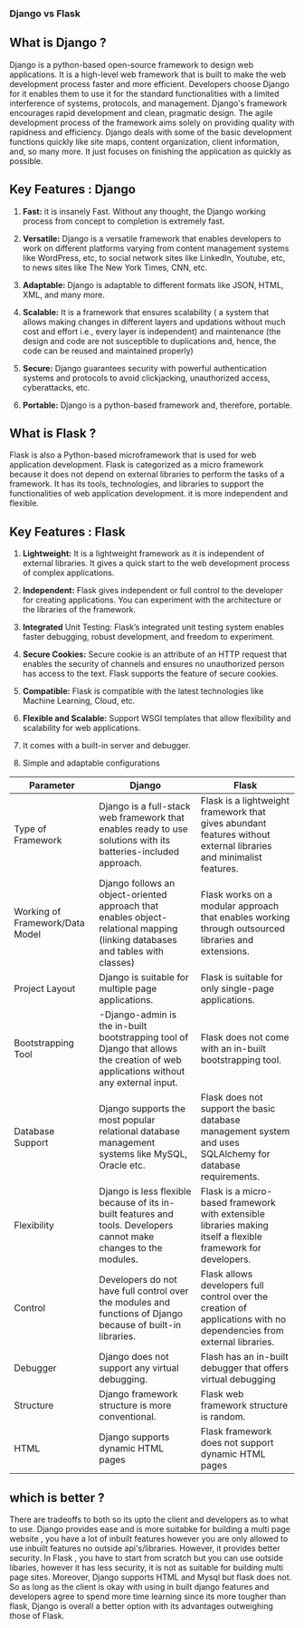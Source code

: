 ### Django vs Flask

## What is Django ?

Django is a python-based open-source framework to design web applications. It is a high-level web framework that is built to make the web development process faster and more efficient. Developers choose Django for it enables them to use it for the standard functionalities with a limited interference of systems, protocols, and management. Django's framework encourages rapid development and clean, pragmatic design. The agile development process of the framework aims solely on providing quality with rapidness and efficiency. Django deals with some of the basic development functions quickly like site maps, content organization, client information, and, so many more. It just focuses on finishing the application as quickly as possible. 

## Key Features : Django

1. **Fast:** it is insanely Fast. Without any thought, the Django working process from concept to completion is extremely fast.

2. **Versatile:** Django is a versatile framework that enables developers to work on different platforms varying from content management systems like WordPress, etc, to social network sites like LinkedIn, Youtube, etc, to news sites like The New York Times, CNN, etc.

3. **Adaptable:** Django is adaptable to different formats like JSON, HTML, XML, and many more.

4. **Scalable:** It is a framework that ensures scalability ( a system that allows making changes in different layers and updations without much cost and effort i.e., every layer is independent) and maintenance (the design and code are not susceptible to duplications and, hence, the code can be reused and maintained properly)

5. **Secure:** Django guarantees security with powerful authentication systems and protocols to avoid clickjacking, unauthorized access, cyberattacks, etc.

6. **Portable:** Django is a python-based framework and, therefore, portable. 

## What is Flask ?

Flask is also a Python-based microframework that is used for web application development. Flask is categorized as a micro framework because it does not depend on external libraries to perform the tasks of a framework. It has its tools, technologies, and libraries to support the functionalities of web application development. it is more independent and flexible.

## Key Features : Flask

1. **Lightweight:** It is a lightweight framework as it is independent of external libraries. It gives a quick start to the web development process of complex applications. 

2. **Independent:** Flask gives independent or full control to the developer for creating applications. You can experiment with the architecture or the libraries of the framework.

3. **Integrated** Unit Testing: Flask’s integrated unit testing system enables faster debugging, robust development, and freedom to experiment.

4. **Secure Cookies:** Secure cookie is an attribute of an HTTP request that enables the security of channels and ensures no unauthorized person has access to the text. Flask supports the feature of secure cookies.

5. **Compatible:** Flask is compatible with the latest technologies like Machine Learning, Cloud, etc.

6. **Flexible and Scalable:** Support WSGI templates that allow flexibility and scalability for web applications.

7. It comes with a built-in server and debugger.

8. Simple and adaptable configurations


| Parameter     | Django        | Flask |
| ------------- | ------------- | ------------- |
| Type of Framework | Django is a full-stack web framework that enables ready to use solutions with its batteries-included approach.  | Flask is a lightweight framework that gives abundant features without external libraries and minimalist features.  |
| Working of Framework/Data Model  | Django follows an object-oriented approach that enables object-relational mapping (linking databases and tables with classes) | Flask works on a modular approach that enables working through outsourced libraries and extensions.  |
| Project Layout | Django is suitable for multiple page applications.  | Flask is suitable for only single-page applications.  |
| Bootstrapping Tool  | -Django-admin is the in-built bootstrapping tool of Django that allows the creation of web applications without any external input.  | Flask does not come with an in-built bootstrapping tool.  |
| Database Support  | Django supports the most popular relational database management systems like MySQL, Oracle etc.  | Flask does not support the basic database management system and uses SQLAlchemy for database requirements. |
| Flexibility | Django is less flexible because of its in-built features and tools. Developers cannot make changes to the modules.  | Flask is a micro-based framework with extensible libraries making itself a flexible framework for developers. |
|  Control | Developers do not have full control over the modules and functions of Django because of built-in libraries.  | Flask allows developers full control over the creation of applications with no dependencies from external libraries. |
| Debugger  | Django does not support any virtual debugging.  | Flash has an in-built debugger that offers virtual debugging |
| Structure  | Django framework structure is more conventional. | Flask web framework structure is random.  |
| HTML  | Django supports dynamic HTML pages  | Flask framework does not support dynamic HTML pages  |

## which is better ? 

There are tradeoffs to both so its upto the client and developers as to  what to use. Django provides ease and is more suitabke for building a multi page website , you have a lot of inbuilt features however you are only allowed to use inbuilt features no outside api's/libraries. However, it provides better security. In Flask , you have to start from scratch but you can use outside libaries, however it has less security, it is  not as suitable for building multi page sites. Moreover, Django supports HTML and Mysql but flask does not. So as long as the client is okay with using in built django features and developers agree to spend more time learning since its more tougher than flask, Django is overall a better option with its advantages outweighing those of Flask. 
